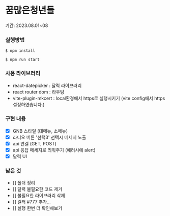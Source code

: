 # 꿈많은청년들

기간: 2023.08.01~08

### 실행방법

```
$ npm install
```

```
$ npm run start
```

### 사용 라이브러리

- react-datepicker : 달력 라이브러리
- react router dom : 라우팅
- vite-plugin-mkcert : local환경에서 https로 실행시키기 (vite config에서 https 설정하였습니다.)

### 구현 내용

- [x] GNB 스타일 (대메뉴, 소메뉴)
- [x] 라디오 버튼 '선택3' 선택시 메세지 노출
- [x] api 연결 (GET, POST)
- [x] api 응답 메세지로 띄워주기 (에러시에 alert)
- [x] 달력 UI

### 남은 것

- [] 폴더 정리
- [] 달력 불필요한 코드 제거
- [] 불필요한 라이브러리 삭제
- [] 컬러 #777 추가...
- [] 실행 한번 더 확인해보기
